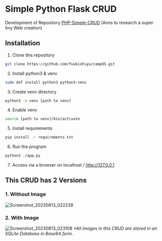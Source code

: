 # Simple Python Flask CRUD
Development of Repository [PHP-Simple-CRUD](https://github.com/YuukioFuyu/PHP-Simple-CRUD) (Aims to research a super tiny Web creation)


## Installation

1. Clone this repository

```bash
git clone https://github.com/YuukioFuyu/campUS.git
```

2. Install python3 & venv

```bash
sudo dnf install python3 python3-venv
```
3. Create venv directory

```bash
python3 -m venv [path to venv]
```

4. Enable venv

```bash
source [path to venv]/bin/activate
```

5. Install requirements

```bash
pip install -r requirements.txt
```

6. Run the program

```bash
python3 ./app.py
```

7. Access via a browser on localhost / http://127.0.0.1


## This CRUD has 2 Versions
### 1. Without Image
![Screenshot_20230813_022238](https://github.com/YuukioFuyu/Flask-Simple-CRUD/assets/79379934/ea3bbf73-3492-4b4d-8463-e32b374e05ff)



### 2. With Image
![Screenshot_20230813_023108](https://github.com/YuukioFuyu/Flask-Simple-CRUD/assets/79379934/5cff2bfb-6d5c-4eff-8f4b-5d9b4f74b7f6)
<i>*All images in this CRUD are stored in an SQLite Database in Base64 form.</i>
